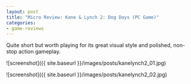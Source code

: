 ```yaml
---
layout: post
title: "Micro Review: Kane & Lynch 2: Dog Days (PC Game)"
categories:
- game-reviews
---
```


Quite short but worth playing for its great visual style and polished, non-stop action gameplay. 


![screenshot]({{ site.baseurl }}/images/posts/kanelynch2_01.jpg)

![screenshot]({{ site.baseurl }}/images/posts/kanelynch2_02.jpg)

